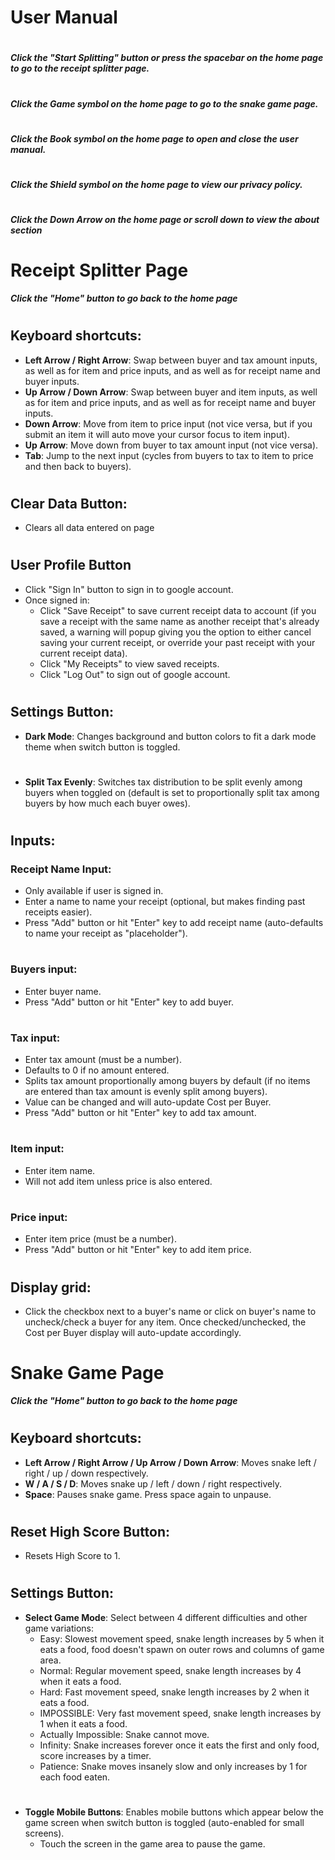 # **User Manual**

# 
***Click the "Start Splitting" button or press the spacebar on the home page to go to the receipt splitter page.***  
# 
***Click the Game symbol on the home page to go to the snake game page.***
# 
***Click the Book symbol on the home page to open and close the user manual.***
# 
***Click the Shield symbol on the home page to view our privacy policy.***
# 
***Click the Down Arrow on the home page or scroll down to view the about section***
# 
# 
# 
# 

# Receipt Splitter Page
***Click the "Home" button to go back to the home page***
#   
# 
# 
## Keyboard shortcuts:
- **Left Arrow / Right Arrow**: Swap between buyer and tax amount inputs, as well as for item and price inputs, and as well as for receipt name and buyer inputs.
- **Up Arrow / Down Arrow**: Swap between buyer and item inputs, as well as for item and price inputs, and as well as for receipt name and buyer inputs.
- **Down Arrow**: Move from item to price input (not vice versa, but if you submit an item it will auto move your cursor focus to item input).
- **Up Arrow**: Move down from buyer to tax amount input (not vice versa).
- **Tab**: Jump to the next input (cycles from buyers to tax to item to price and then back to buyers).
# 
# 

## Clear Data Button:
- Clears all data entered on page
# 
# 

## User Profile Button
- Click "Sign In" button to sign in to google account.
- Once signed in:
    - Click "Save Receipt" to save current receipt data to account (if you save a receipt with the same name as another receipt that's already saved, a warning will popup giving you the option to either cancel saving your current receipt, or override your past receipt with your current receipt data).
    - Click "My Receipts" to view saved receipts.
    - Click "Log Out" to sign out of google account.
# 
# 

## Settings Button:
- **Dark Mode**: Changes background and button colors to fit a dark mode theme when switch button is toggled.
# 
# 

- **Split Tax Evenly**: Switches tax distribution to be split evenly among buyers when toggled on (default is set to proportionally split tax among buyers by how much each buyer owes).
# 
# 

## Inputs:
### Receipt Name Input:
- Only available if user is signed in.
- Enter a name to name your receipt (optional, but makes finding past receipts easier).
- Press "Add" button or hit "Enter" key to add receipt name (auto-defaults to name your receipt as "placeholder").
# 
# 

### Buyers input:
- Enter buyer name.  
- Press "Add" button or hit "Enter" key to add buyer.
# 
# 

### Tax input:
- Enter tax amount (must be a number).
- Defaults to 0 if no amount entered.
- Splits tax amount proportionally among buyers by default (if no items are entered than tax amount is evenly split among buyers).
- Value can be changed and will auto-update Cost per Buyer.
- Press "Add" button or hit "Enter" key to add tax amount.  
# 
# 

### Item input:
- Enter item name.
- Will not add item unless price is also entered. 
# 
#   

### Price input:
- Enter item price (must be a number).
- Press "Add" button or hit "Enter" key to add item price.
# 
# 

## Display grid:
- Click the checkbox next to a buyer's name or click on buyer's name to uncheck/check a buyer for any item. Once checked/unchecked, the Cost per Buyer display will auto-update accordingly.

# 
# 
# 
# Snake Game Page
***Click the "Home" button to go back to the home page***
# 
# 
# 

## Keyboard shortcuts:
- **Left Arrow / Right Arrow / Up Arrow / Down Arrow**: Moves snake left / right / up / down respectively.
- **W / A / S / D**: Moves snake up / left / down / right respectively.
- **Space**: Pauses snake game. Press space again to unpause.
# 
# 

## Reset High Score Button:
- Resets High Score to 1.
# 
# 

## Settings Button:
- **Select Game Mode**: Select between 4 different difficulties and other game variations: 
    - Easy: Slowest movement speed, snake length increases by 5 when it eats a food, food doesn't spawn on outer rows and columns of game area.
    - Normal: Regular movement speed, snake length increases by 4 when it eats a food.
    - Hard: Fast movement speed, snake length increases by 2 when it eats a food.
    - IMPOSSIBLE: Very fast movement speed, snake length increases by 1 when it eats a food.
    - Actually Impossible: Snake cannot move.
    - Infinity: Snake increases forever once it eats the first and only food, score increases by a timer.
    - Patience: Snake moves insanely slow and only increases by 1 for each food eaten.
# 
# 

- **Toggle Mobile Buttons**: Enables mobile buttons which appear below the game screen when switch button is toggled (auto-enabled for small screens). 
    - Touch the screen in the game area to pause the game.

# 
